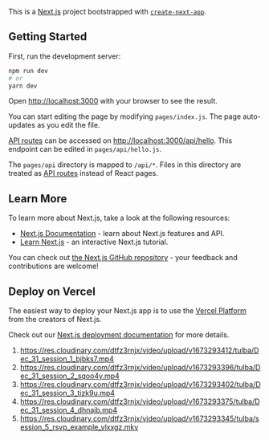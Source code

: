 This is a [Next.js](https://nextjs.org/) project bootstrapped with [`create-next-app`](https://github.com/vercel/next.js/tree/canary/packages/create-next-app).

## Getting Started

First, run the development server:

```bash
npm run dev
# or
yarn dev
```

Open [http://localhost:3000](http://localhost:3000) with your browser to see the result.

You can start editing the page by modifying `pages/index.js`. The page auto-updates as you edit the file.

[API routes](https://nextjs.org/docs/api-routes/introduction) can be accessed on [http://localhost:3000/api/hello](http://localhost:3000/api/hello). This endpoint can be edited in `pages/api/hello.js`.

The `pages/api` directory is mapped to `/api/*`. Files in this directory are treated as [API routes](https://nextjs.org/docs/api-routes/introduction) instead of React pages.

## Learn More

To learn more about Next.js, take a look at the following resources:

- [Next.js Documentation](https://nextjs.org/docs) - learn about Next.js features and API.
- [Learn Next.js](https://nextjs.org/learn) - an interactive Next.js tutorial.

You can check out [the Next.js GitHub repository](https://github.com/vercel/next.js/) - your feedback and contributions are welcome!

## Deploy on Vercel

The easiest way to deploy your Next.js app is to use the [Vercel Platform](https://vercel.com/new?utm_medium=default-template&filter=next.js&utm_source=create-next-app&utm_campaign=create-next-app-readme) from the creators of Next.js.

Check out our [Next.js deployment documentation](https://nextjs.org/docs/deployment) for more details.

1) https://res.cloudinary.com/dtfz3rnjx/video/upload/v1673293412/tulba/Dec_31_session_1_bjbks7.mp4
2) https://res.cloudinary.com/dtfz3rnjx/video/upload/v1673293396/tulba/Dec_31_session_2_sqoo4y.mp4
3) https://res.cloudinary.com/dtfz3rnjx/video/upload/v1673293402/tulba/Dec_31_session_3_tizk9u.mp4
4) https://res.cloudinary.com/dtfz3rnjx/video/upload/v1673293375/tulba/Dec_31_session_4_dhnajb.mp4
5) https://res.cloudinary.com/dtfz3rnjx/video/upload/v1673293345/tulba/session_5_rsvp_example_vlxxgz.mkv
